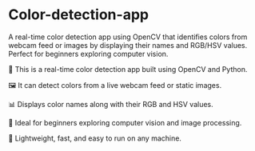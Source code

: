 # Color-detection-app

A real-time color detection app using OpenCV that identifies colors from webcam feed or images by displaying their names and RGB/HSV values. Perfect for beginners exploring computer vision.

🎨 This is a real-time color detection app built using OpenCV and Python.

🖼️ It can detect colors from a live webcam feed or static images.

📊 Displays color names along with their RGB and HSV values.

🧠 Ideal for beginners exploring computer vision and image processing.

🚀 Lightweight, fast, and easy to run on any machine.
